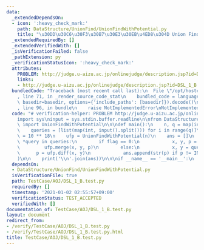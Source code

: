 ```yaml
---
data:
  _extendedDependsOn:
  - icon: ':heavy_check_mark:'
    path: DataStructure/UnionFind/UnionFindWithPotential.py
    title: "\u30DD\u30C6\u30F3\u30B7\u30E3\u30EB\u4ED8\u304D Union Find"
  _extendedRequiredBy: []
  _extendedVerifiedWith: []
  _isVerificationFailed: false
  _pathExtension: py
  _verificationStatusIcon: ':heavy_check_mark:'
  attributes:
    PROBLEM: http://judge.u-aizu.ac.jp/onlinejudge/description.jsp?id=DSL_1_B
    links:
    - http://judge.u-aizu.ac.jp/onlinejudge/description.jsp?id=DSL_1_B
  bundledCode: "Traceback (most recent call last):\n  File \"/opt/hostedtoolcache/Python/3.9.7/x64/lib/python3.9/site-packages/onlinejudge_verify/documentation/build.py\"\
    , line 71, in _render_source_code_stat\n    bundled_code = language.bundle(stat.path,\
    \ basedir=basedir, options={'include_paths': [basedir]}).decode()\n  File \"/opt/hostedtoolcache/Python/3.9.7/x64/lib/python3.9/site-packages/onlinejudge_verify/languages/python.py\"\
    , line 96, in bundle\n    raise NotImplementedError\nNotImplementedError\n"
  code: "# verification-helper: PROBLEM http://judge.u-aizu.ac.jp/onlinejudge/description.jsp?id=DSL_1_B\n\
    import sys\ninput = sys.stdin.buffer.readline\n\nfrom DataStructure.UnionFind.UnionFindWithPotential\
    \ import UnionFindWithPotential\n\n\ndef main():\n    n, q = map(int, input().split())\n\
    \    queries = [list(map(int, input().split())) for i in range(q)]\n\n    INF\
    \ = 10 ** 18\n    ufp = UnionFindWithPotential(n)\n    ans = []\n    for flag,\
    \ *query in queries:\n        if flag == 0:\n            x, y, p = query\n   \
    \         ufp.merge(x, y, p)\n        else:\n            x, y = query\n      \
    \      p = ufp.diff(x, y)\n            ans.append(str(p) if p != INF else \"?\"\
    )\n\n    print('\\n'.join(ans))\n\n\nif __name__ == '__main__':\n    main()\n"
  dependsOn:
  - DataStructure/UnionFind/UnionFindWithPotential.py
  isVerificationFile: true
  path: TestCase/AOJ/DSL_1_B.test.py
  requiredBy: []
  timestamp: '2021-01-02 02:55:57+09:00'
  verificationStatus: TEST_ACCEPTED
  verifiedWith: []
documentation_of: TestCase/AOJ/DSL_1_B.test.py
layout: document
redirect_from:
- /verify/TestCase/AOJ/DSL_1_B.test.py
- /verify/TestCase/AOJ/DSL_1_B.test.py.html
title: TestCase/AOJ/DSL_1_B.test.py
---
```

